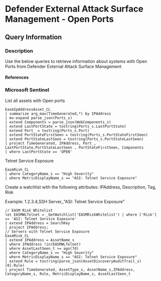 
# Defender External Attack Surface Management - Open Ports

## Query Information

### Description

Use the below queries to retrieve information about systems with Open Ports from Defender External Attack Surface Management

#### References

### Microsoft Sentinel

List all assets with Open ports

```kql
EasmIpAddressAsset_CL
| summarize arg_max(TimeGenerated,*) by IPAddress
| mv-expand parse_json(Ports_s)
| extend Components = parse_json(WebComponents_s)
| extend LastPortState = tostring(Ports_s.LastPortState)
| extend Port_ = tostring(Ports_s.Port)
| extend PortStateFirstSeen = tostring(Ports_s.PortStateFirstSeen)
| extend PortStateLastSeen = tostring(Ports_s.PortStateLastSeen)
| project TimeGenerated, IPAddress, Port_, LastPortState,PortStateLastSeen , PortStateFirstSeen, Components 
| where LastPortState == 'OPEN'
```

 Telnet Service Exposure

```kql
EasmRisk_CL
| where CategoryName_s == "High Severity"
| where MetricDisplayName_s == "ASI: Telnet Service Exposure"
```

Create a watchlist with the following attributes:
IPAddress, Description, Tag, Risk

Example:
1.2.3.4,SSH Server,,"ASI: Telnet Service Exposure"

```kql
// EASM Risk Whitelist
let EASMWLTelnet = _GetWatchlist('EASMRiskWhitelist') | where ['Risk'] == 'ASI: Telnet Service Exposure'
| extend IPAddress = SearchKey
| project IPAddress;
// Servers with Telnet Service Exposure
EasmRisk_CL
| extend IPAddress = AssetName_s
| where IPAddress !in(EASMWLTelnet)
| where AssetLastSeen_t >= ago(7d)
| where CategoryName_s == "High Severity"
| where MetricDisplayName_s == "ASI: Telnet Service Exposure"
| extend Rule = tostring(parse_json(AssetDiscoveryAuditTrail_s)[0].Rule)
| project TimeGenerated, AssetType_s, AssetName_s,IPAddress, CategoryName_s, Rule, MetricDisplayName_s, AssetLastSeen_t
```
